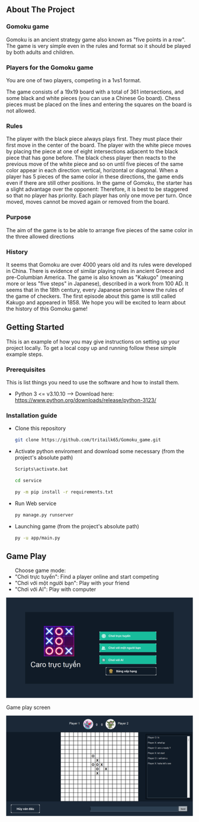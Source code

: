 <!-- Improved compatibility of back to top link: See: https://github.com/othneildrew/Best-README-Template/pull/73 -->
<a name="readme-top"></a>


<!-- ABOUT THE PROJECT -->
## About The Project
### Gomoku game
Gomoku is an ancient strategy game also known as "five points in a row". The game is very simple even in the rules and format so it should be played by both adults and children.

### Players for the Gomoku game
You are one of two players, competing in a 1vs1 format.

The game consists of a 19x19 board with a total of 361 intersections, and some black and white pieces (you can use a Chinese Go board). Chess pieces must be placed on the lines and entering the squares on the board is not allowed.

### Rules
The player with the black piece always plays first. They must place their first move in the center of the board. The player with the white piece moves by placing the piece at one of eight intersections adjacent to the black piece that has gone before. The black chess player then reacts to the previous move of the white piece and so on until five pieces of the same color appear in each direction: vertical, horizontal or diagonal. When a player has 5 pieces of the same color in these directions, the game ends even if there are still other positions. In the game of Gomoku, the starter has a slight advantage over the opponent: Therefore, it is best to be staggered so that no player has priority. Each player has only one move per turn. Once moved, moves cannot be moved again or removed from the board.

### Purpose
The aim of the game is to be able to arrange five pieces of the same color in the three allowed directions

### History
It seems that Gomoku are over 4000 years old and its rules were developed in China. There is evidence of similar playing rules in ancient Greece and pre-Columbian America. The game is also known as "Kakugo" (meaning more or less "five steps" in Japanese), described in a work from 100 AD. It seems that in the 18th century, every Japanese person knew the rules of the game of checkers. The first episode about this game is still called Kakugo and appeared in 1858. We hope you will be excited to learn about the history of this Gomoku game!

<!-- GETTING STARTED -->
## Getting Started

This is an example of how you may give instructions on setting up your project locally.
To get a local copy up and running follow these simple example steps.

### Prerequisites
This is list things you need to use the software and how to install them.
* Python 3 <= v3.10.10 --> Download here: https://www.python.org/downloads/release/python-3123/

### Installation guide
* Clone this repository 
  
  ```sh
  git clone https://github.com/tritailk65/Gomoku_game.git
  ```
* Activate python enviroment and download some necessary (from the project's absolute path)
  ```sh
  Scripts\activate.bat
  ```
  ```sh
  cd service
  ```
  ```sh
  py -m pip install -r requirements.txt
  ```
* Run Web service
  ```sh
  py manage.py runserver
  ```
* Launching game (from the project's absolute path)
  ```sh
  py -u app/main.py
  ```
<!-- Game play -->
## Game Play

<ul> Choose game mode:
  <li>"Chơi trực tuyến": Find a player online and start competing</li>
  <li>"Chơi với một người bạn": Play with your friend</li>
  <li>"Chơi với AI": Play with computer</li>
</ul>
<!-- Choose game mode:
* "Chơi trực tuyến": Find a player online and start competing
* "Chơi với một người bạn": Play with your friend
* "Chơi với AI": Play with computer -->
  <div style="text-align:center">
    <img src="img/game_mode.png" alt="Game mode screen">
  </div>

Game play screen
  <div style="text-align:center">
    <img src="img/game_play.png" alt="Game play screen">
  </div>
